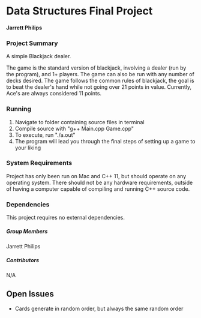 # Data Structures Final Project
**Jarrett Philips**

### Project Summary
A simple Blackjack dealer. 

The game is the standard version of blackjack, involving a dealer (run by the program), and 1+ players. The game can also be run with any number of decks desired. The game follows the common rules of blackjack, the goal is to beat the dealer's hand while not going over 21 points in value. Currently, Ace's are always considered 11 points.

### Running
1. Navigate to folder containing source files in terminal
2. Compile source with "g++ Main.cpp Game.cpp"
3. To execute, run "./a.out"
4. The program will lead you through the final steps of setting up a game to your liking

### System Requirements
Project has only been run on Mac and C++ 11, but should operate on any operating system. There should not be any hardware requirements, outside of having a computer capable of compiling and running C++ source code.

### Dependencies
This project requires no external dependencies.

##### Group Members
Jarrett Philips
##### Contributors
N/A

## Open	Issues
- Cards generate in random order, but always the same random order